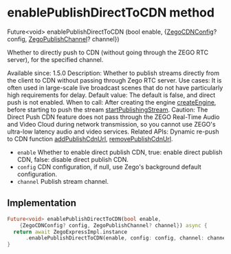 


# enablePublishDirectToCDN method








Future&lt;void> enablePublishDirectToCDN
(bool enable, {[ZegoCDNConfig](../../zego_uikit_prebuilt_live_audio_room/ZegoCDNConfig-class.md)? config, [ZegoPublishChannel](../../zego_uikit_prebuilt_live_audio_room/ZegoPublishChannel.md)? channel})





<p>Whether to directly push to CDN (without going through the ZEGO RTC server), for the specified channel.</p>
<p>Available since: 1.5.0
Description: Whether to publish streams directly from the client to CDN without passing through Zego RTC server.
Use cases: It is often used in large-scale live broadcast scenes that do not have particularly high requirements for delay.
Default value: The default is false, and direct push is not enabled.
When to call: After creating the engine <a class="deprecated" href="../../zego_uikit_prebuilt_live_audio_room/ZegoExpressEngine/createEngine.md">createEngine</a>, before starting to push the stream <a href="../../zego_uikit_prebuilt_live_audio_room/ZegoExpressEnginePublisher/startPublishingStream.md">startPublishingStream</a>.
Caution: The Direct Push CDN feature does not pass through the ZEGO Real-Time Audio and Video Cloud during network transmission, so you cannot use ZEGO's ultra-low latency audio and video services.
Related APIs: Dynamic re-push to CDN function <a href="../../zego_uikit_prebuilt_live_audio_room/ZegoExpressEnginePublisher/addPublishCdnUrl.md">addPublishCdnUrl</a>, <a href="../../zego_uikit_prebuilt_live_audio_room/ZegoExpressEnginePublisher/removePublishCdnUrl.md">removePublishCdnUrl</a>.</p>
<ul>
<li><code>enable</code> Whether to enable direct publish CDN, true: enable direct publish CDN, false: disable direct publish CDN.</li>
<li><code>config</code> CDN configuration, if null, use Zego's background default configuration.</li>
<li><code>channel</code> Publish stream channel.</li>
</ul>



## Implementation

```dart
Future<void> enablePublishDirectToCDN(bool enable,
    {ZegoCDNConfig? config, ZegoPublishChannel? channel}) async {
  return await ZegoExpressImpl.instance
      .enablePublishDirectToCDN(enable, config: config, channel: channel);
}
```







